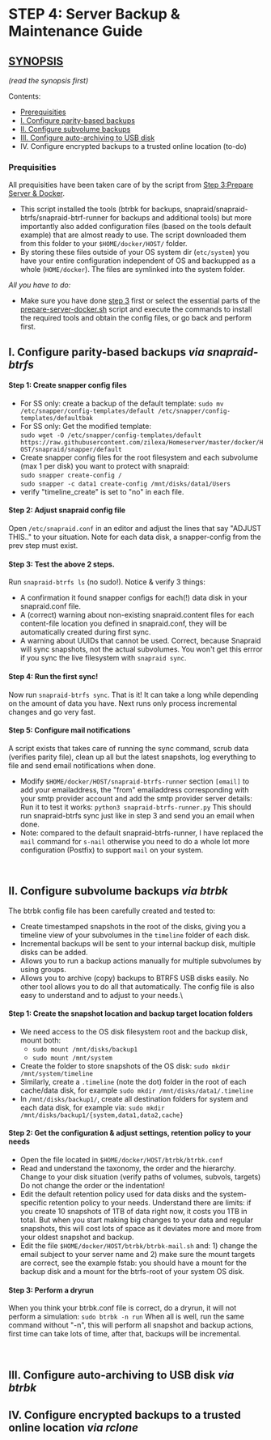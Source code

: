 # STEP 4: Server Backup & Maintenance Guide
## [SYNOPSIS](https://github.com/zilexa/Homeserver/blob/master/backup-strategy/backupstrategy.md)
_(read the synopsis first)_

Contents:
  - [Prerequisities](https://github.com/zilexa/Homeserver/blob/master/docker/HOST/README.md#prequisities)
  - [I. Configure parity-based backups](https://github.com/zilexa/Homeserver/blob/master/docker/HOST/README.md#i-configure-parity-based-backups-via-snapraid-btrfs)
  - [II. Configure subvolume backups](https://github.com/zilexa/Homeserver/blob/master/docker/HOST/README.md#ii-configure-subvolume-backups-via-btrbk)
  - [III. Configure auto-archiving to USB disk](https://github.com/zilexa/Homeserver/blob/master/docker/HOST/README.md#iii-configure-auto-archiving-to-usb-disk-via-btrbk)
  - IV. Configure encrypted backups to a trusted online location (to-do)


### Prequisities
All prequisities have been taken care of by the script from [Step 3:Prepare Server & Docker](https://github.com/zilexa/Homeserver/blob/master/prepare-server-docker.sh).
- This script installed the tools (btrbk for backups, snapraid/snapraid-btrfs/snapraid-btrf-runner for backups and additional tools) but more importantly also added configuration files (based on the tools default example) that are almost ready to use. The script downloaded them from this folder to your `$HOME/docker/HOST/` folder. 
- By storing these files outside of your OS system dir (`etc/system`) you have your entire configuration independent of OS and backupped as a whole (`HOME/docker`). The files are symlinked into the system folder.  

_All you have to do:_
- Make sure you have done [step 3](https://github.com/zilexa/Homeserver/blob/master/docker) first or select the essential parts of the [prepare-server-docker.sh](https://github.com/zilexa/Homeserver/blob/master/prepare-server-docker.sh) script and execute the commands to install the required tools and obtain the config files, or go back and perform first. 

## I. Configure parity-based backups _via snapraid-btrfs_
#### Step 1: Create snapper config files
- For SS only: create a backup of the default template: `sudo mv /etc/snapper/config-templates/default /etc/snapper/config-templates/defaultbak`
- For SS only: Get the modified template:   
`sudo wget -O /etc/snapper/config-templates/default https://raw.githubusercontent.com/zilexa/Homeserver/master/docker/HOST/snapraid/snapper/default`
- Create snapper config files for the root filesystem and each subvolume (max 1 per disk) you want to protect with snapraid:  
`sudo snapper create-config /` \
`sudo snapper -c data1 create-config /mnt/disks/data1/Users`
- verify "timeline_create" is set to "no" in each file. 

#### Step 2: Adjust snapraid config file
Open `/etc/snapraid.conf` in an editor and adjust the lines that say "ADJUST THIS.." to your situation. Note for each data disk, a snapper-config from the prev step must exist.

#### Step 3: Test the above 2 steps.
Run `snapraid-btrfs ls` (no sudo!). Notice & verify 3 things: 
- A confirmation it found snapper configs for each(!) data disk in your snapraid.conf file. 
- A (correct) warning about non-existing snapraid.content files for each content-file location you defined in snapraid.conf, they will be automatically created during first sync. 
- A warning about UUIDs that cannot be used. Correct, because Snapraid will sync snapshots, not the actual subvolumes. You won't get this errror if you sync the live filesystem with `snapraid sync`. 

#### Step 4: Run the first sync!
Now run `snapraid-btrfs sync`. That is it! It can take a long while depending on the amount of data you have. Next runs only process incremental changes and go very fast. 

#### Step 5: Configure mail notifications
A script exists that takes care of running the sync command, scrub data (verifies parity file), clean up all but the latest snapshots, log everything to file and send email notifications when done. 
- Modify `$HOME/docker/HOST/snapraid-btrfs-runner` section `[email]` to add your emailaddress, the "from" emailaddress corresponding with your smtp provider account and add the smtp provider server details:\
Run it to test it works: `python3 snapraid-btrfs-runner.py` This should run snapraid-btrfs sync just like in step 3 and send you an email when done. 
- Note: compared to the default snapraid-btrfs-runner, I have replaced the `mail` command for `s-nail` otherwise you need to do a whole lot more configuration (Postfix) to support `mail` on your system. 

&nbsp;

## II. Configure subvolume backups _via btrbk_
The btrbk config file has been carefully created and tested to:
- Create timestamped snapshots in the root of the disks, giving you a timeline view of your subvolumes in the `timeline` folder of each disk. 
- Incremental backups will be sent to your internal backup disk, multiple disks can be added.
- Allows you to run a backup actions manually for multiple subvolumes by using groups. 
- Allows you to archive (copy) backups to BTRFS USB disks easily. 
No other tool allows you to do all that automatically. The config file is also easy to understand and to adjust to your needs.\

#### Step 1: Create the snapshot location and backup target location folders
- We need access to the OS disk filesystem root and the backup disk, mount both:
  - `sudo mount /mnt/disks/backup1` 
  - `sudo mount /mnt/system` 
- Create the folder to store snapshots of the OS disk: `sudo mkdir /mnt/system/timeline`
- Similarly, create a `.timeline` (note the dot) folder in the root of each cache/data disk, for example `sudo mkdir /mnt/disks/data1/.timeline`
- In `/mnt/disks/backup1/`, create all destination folders for system and each data disk, for example via: `sudo mkdir /mnt/disks/backup1/{system,data1,data2,cache}`

#### Step 2: Get the configuration & adjust settings, retention policy to your needs
- Open the file located in `$HOME/docker/HOST/btrbk/btrbk.conf`
- Read and understand the taxonomy, the order and the hierarchy. Change to your disk situation (verify paths of volumes, subvols, targets) Do not change the order or the indentation! 
- Edit the default retention policy used for data disks and the system-specific retention policy to your needs. Understand there are limits: if you create 10 snapshots of 1TB of data right now, it costs you 1TB in total. But when you start making big changes to your data and regular snapshots, this will cost lots of space as it deviates more and more from your oldest snapshot and backup. 
- Edit the file `$HOME/docker/HOST/btrbk/btrbk-mail.sh` and: 1) change the email subject to your server name and 2) make sure the mount targets are correct, see the example fstab: you should have a mount for the backup disk and a mount for the btrfs-root of your system OS disk.  

#### Step 3: Perform a dryrun
When you think your btrbk.conf file is correct, do a dryrun, it will not perform a simulation: 
`sudo btrbk -n run`
When all is well, run the same command without "-n", this will perform all snapshot and backup actions, first time can take lots of time, after that, backups will be incremental. 

&nbsp;

## III. Configure auto-archiving to USB disk _via btrbk_

## IV. Configure encrypted backups to a trusted online location _via rclone_
